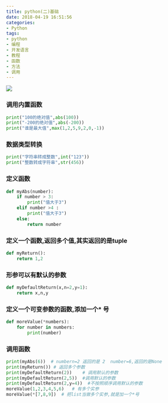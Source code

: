 ```yaml
---
title: python(二)基础
date: 2018-04-19 16:51:56
categories: 
- Python
tags: 
- python
- 编程
- 开发语言
- 教程
- 函数
- 方法
- 调用
---
```


![](http://ociu0xfjm.bkt.clouddn.com/18-4-18/58245025.jpg)

<!-- more -->


### 调用内置函数
```python
print("100的绝对值",abs(100))
print("-200的绝对值",abs(-200))
print("谁是最大值",max(1,2,5,9,2,0,-1))
```

### 数据类型转换
```python
print("字符串转成整数",int("123"))
print("整数转成字符串",str(456))
```

### 定义函数
```python
def myAbs(number):
    if number > 3:
        print("值大于3")
    elif number >4 :
        print("值大于3")
    else:
        return number
```

### 定义一个函数,返回多个值,其实返回的是tuple
```python
def myReturn():
    return 1,2
```

### 形参可以有默认的参数
```python
def myDefaultReturn(x,n=2,y=1):
    return x,n,y
```

### 定义一个可变参数的函数,添加一个* 号
```python
def moreValue(*numbers):
    for number in numbers:
        print(number)
```
### 调用函数
```python
print(myAbs(6))  # numbern=2 返回的是 2  number=6,返回的是None
print(myReturn()) # 返回多个参数
print(myDefaultReturn(2))    # 调用默认的参数
print(myDefaultReturn(2,5))  #调用默认的参数
print(myDefaultReturn(2,y=4))  #不按照顺序调用默认的参数
moreValue(1,2,3,4,5,6)   # 有多个实参
moreValue(*[7,8,9])  # 把list当做多个实参,就是加一个*号
```



